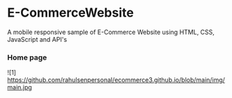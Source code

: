 # E-CommerceWebsite
 A mobile responsive sample of E-Commerce Website using HTML, CSS, JavaScript and API's
 
 
 
### Home page
![1] https://github.com/rahulsenpersonal/ecommerce3.github.io/blob/main/img/main.jpg
